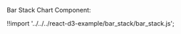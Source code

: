 Bar Stack Chart Component:

<div id="data_bar_stack" class="demo"></div>
<script src="/react-d3-example/dist/min/es5/bar_stack.min.js"></script>

!!import '../../../react-d3-example/bar_stack/bar_stack.js';

